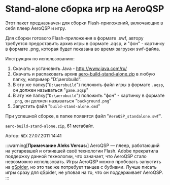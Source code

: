 # Stand-alone сборка игр на AeroQSP
<!-- [:informarch_standalone_aeroqsp] -->

Этот пакет предназначен для сборки Flash-приложений, включающих в себя плеер AeroQSP и игру.

Для сборки готового Flash-приложения в формате .swf, автору требуется предоставить архив игры в формате .aqsp, и "фон" - картинку в формате .png, которая будет показана во время загрузки swf-файла.

Инструкция по использованию:

1. Скачать и установить Java - http://www.java.com/ru/
2. Скачать и распаковать архив [aero-build-stand-alone.zip](https://qsp.org/tools/upload/aero-build-stand-alone.zip) в любую папку, например "D:\aerobuild".
3. В эту же папку("`D:\aerobuild`") положить файл игры в формате `.aqsp`, он должен называться "`game.aqsp`"
4. В эту же папку("`D:\aerobuild`") положить "фон" - картинку в формате `.png`, он должен называться "`background.png`"
5. Запустить файл "`build-stand-alone.cmd`"

При успешной сборке, в папке появится файл "`AeroQSP_standalone.swf`".

`aero-build-stand-alone.zip`, 61 мегабайт.

Автор: `NEX`
27.07.2011 14:41

:::warning[**Примечание Aleks Versus:**]
AeroQSP — плеер, работающий на устаревшей и отжившей своё технологии Flash. Adobe прекратила поддержку данной технологии, что означает, что AeroQSP стало невозможно использовать. Игры AeroQSP можно пробовать запустить на [qSpider](https://aleksversus.github.io/howdo_faq/articles/qspider_0004#qspider_0120), но это так же потребует танцев с бубнами. Лучше писать игры сразу для qSpider, не уповая на то, что он поддерживает AeroQSP.
:::
